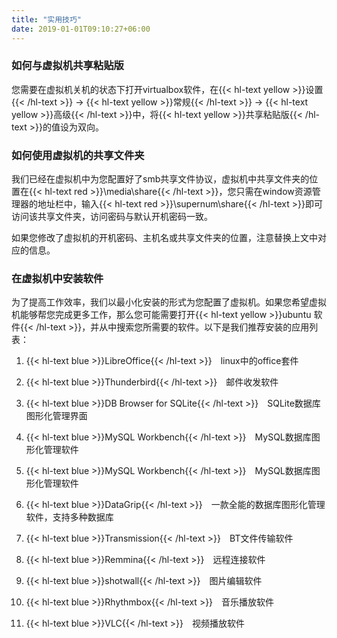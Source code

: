 ```yaml
---
title: "实用技巧"
date: 2019-01-01T09:10:27+06:00
---
```


### 如何与虚拟机共享粘贴版  

您需要在虚拟机关机的状态下打开virtualbox软件，在{{< hl-text yellow >}}设置{{< /hl-text >}} -> {{< hl-text yellow >}}常规{{< /hl-text >}} -> {{< hl-text yellow >}}高级{{< /hl-text >}}中，将{{< hl-text yellow >}}共享粘贴版{{< /hl-text >}}的值设为双向。  

### 如何使用虚拟机的共享文件夹  

我们已经在虚拟机中为您配置好了smb共享文件协议，虚拟机中共享文件夹的位置在{{< hl-text red >}}\\media\share{{< /hl-text >}}，您只需在window资源管理器的地址栏中，输入{{< hl-text red >}}\\supernum\share{{< /hl-text >}}即可访问该共享文件夹，访问密码与默认开机密码一致。  

如果您修改了虚拟机的开机密码、主机名或共享文件夹的位置，注意替换上文中对应的信息。  

### 在虚拟机中安装软件  

为了提高工作效率，我们以最小化安装的形式为您配置了虚拟机。如果您希望虚拟机能够帮您完成更多工作，那么您可能需要打开{{< hl-text yellow >}}ubuntu 软件{{< /hl-text >}}，并从中搜索您所需要的软件。以下是我们推荐安装的应用列表：  

1. {{< hl-text blue >}}LibreOffice{{< /hl-text >}}&emsp;linux中的office套件  

1. {{< hl-text blue >}}Thunderbird{{< /hl-text >}}&emsp;邮件收发软件  

1. {{< hl-text blue >}}DB Browser for SQLite{{< /hl-text >}}&emsp;SQLite数据库图形化管理界面  

1. {{< hl-text blue >}}MySQL Workbench{{< /hl-text >}}&emsp;MySQL数据库图形化管理软件  

1. {{< hl-text blue >}}MySQL Workbench{{< /hl-text >}}&emsp;MySQL数据库图形化管理软件  

1. {{< hl-text blue >}}DataGrip{{< /hl-text >}}&emsp;一款全能的数据库图形化管理软件，支持多种数据库  

1. {{< hl-text blue >}}Transmission{{< /hl-text >}}&emsp;BT文件传输软件  

1. {{< hl-text blue >}}Remmina{{< /hl-text >}}&emsp;远程连接软件  

1. {{< hl-text blue >}}shotwall{{< /hl-text >}}&emsp;图片编辑软件  

1. {{< hl-text blue >}}Rhythmbox{{< /hl-text >}}&emsp;音乐播放软件  

1. {{< hl-text blue >}}VLC{{< /hl-text >}}&emsp;视频播放软件  
